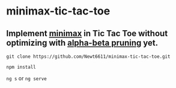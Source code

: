 # minimax-tic-tac-toe

## Implement [minimax](https://en.wikipedia.org/wiki/Minimax) in Tic Tac Toe without optimizing with [alpha-beta pruning](https://en.wikipedia.org/wiki/Alpha%E2%80%93beta_pruning) yet.

```git clone https://github.com/Newt6611/minimax-tic-tac-toe.git```

```npm install```

```ng s```
or
```ng serve```
